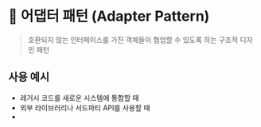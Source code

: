 # 🔌 어댑터 패턴 (Adapter Pattern)
>호환되지 않는 인터페이스를 가진 객체들이 협업할 수 있도록 하는 구조적 디자인 패턴
## 사용 예시
- 레거시 코드를 새로운 시스템에 통합할 때
- 외부 라이브러리나 서드파티 API를 사용할 때
- 
